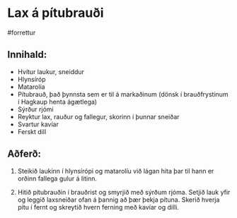 # Lax á pítubrauði
#forrettur

## Innihald:
- Hvítur laukur, sneiddur
- Hlynsíróp
- Matarolía 
- Pítubrauð, það þynnsta sem er til á markaðinum (dönsk í brauðfrystinum í Hagkaup henta ágætlega)
- Sýrður rjómi 
- Reyktur lax, rauður og fallegur, skorinn í þunnar sneiðar
- Svartur kavíar
- Ferskt dill  

## Aðferð:

1. Steikið laukinn í hlynsírópi og matarolíu við lágan hita þar til hann er orðinn fallega gulur á litinn.

2. Hitið pítubrauðin í brauðrist og smyrjið með sýrðum rjóma. Setjið lauk yfir og leggið laxsneiðar ofan á þannig að þær þekja pítuna. Skerið hverja pítu í fernt og skreytið hvern ferning með kavíar og dilli.
